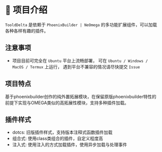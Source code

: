 # 📘 项目介绍
`TooldDelta` 是依赖于 `PhoenixBuilder | NeOmega` 的多功能扩展组件，可以加载各种各样有趣的插件。

## 注意事项
- 项目目前可完全在 `Ubuntu` 平台上流畅部署， 可在 `Ubuntu / Windows / MacOS / Termux` 上运行， 遇到平台不兼容的情况请尽快提交 `Issue`

## 项目特点
基于phoenixbuilder创作的纯外置拓展模块，在保留原版phoenixbuilder特性的前提下实现与OMEGA类似的高拓展性模块，支持多种插件加载。

## 插件样式
- dotcs: 旧版插件样式，支持版本注释式函数插件加载
- 组合式: 使用class类组合的插件，自定义程度高
- 注入式: 使用注入的方式加载插件，使用异步加载与处理事件
